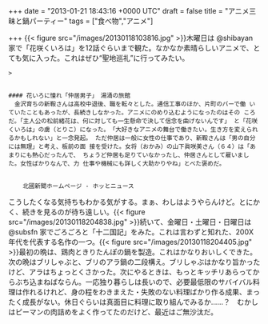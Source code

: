 
+++
date = "2013-01-21 18:43:16 +0000 UTC"
draft = false
title = "アニメ三昧と鍋パーティー"
tags = ["食べ物","アニメ"]

+++
{{< figure src="/images/20130118103816.jpg"  >}}木曜日は @shibayan 家で「花咲くいろは」を12話ぐらいまで観た。なかなか素晴らしいアニメで、とても気に入った。これはぜひ“聖地巡礼”に行ってみたい。

    >
        

    #### 花いろに憧れ「仲居男子」　湯涌の旅館
    　金沢育ちの新鞍さんは高校中退後、職を転々とした。通信工事のほか、片町のバーで働 いていたこともあったが、長続きしなかった。アニメにのめり込むようになったのはその ころだ。「主人公の松前緒花は、何に対しても一生懸命で決して信念を曲げないんです」 と「花咲くいろは」の虜（とりこ）になった。　「大好きなアニメの舞台で働きたい。生き方を変えられるかもしれない」と一念発起。 ただ仲居は一般に女性の仕事であり、新鞍さんは「男の自分には無理」と考え、板前の面 接を受けた。女将（おかみ）の山下眞咲美さん（６４）は「あまりにも熱心だったんで、 ちょうど仲居も足りていなかったし、仲居さんとして雇いました。女性ばかりなんで、力 仕事や機械にも詳しく大助かりやね」とべた褒めだ。


        北國新聞ホームページ - ホッとニュース
    
こうしたくなる気持ちもわかる気がする。まぁ、わしはようやらんけど。とにかく、続きを見るのが待ち遠しい。{{< figure src="/images/20130118204838.jpg"  >}}続いて、金曜日・土曜日・日曜日は @subsfn 家でごろごろと「十二国記」をみた。これは言わずと知れた、200X年代を代表する名作の一つ。{{< figure src="/images/20130118204405.jpg"  >}}最初の晩は、鶏肉ときりたんぽの鍋を製造。これはかなりおいしくできた。次の晩はブリしゃぶと、ブリのアラ鍋の二段構え。ブリしゃぶはかなり旨かったけど、アラはちょっとくさかった。次にやるときは、もっとキッチリあらってからぶち込まねばならん。一応独り暮らしは長いので、必要最低限のサバイバル料理は作れるけれど、身の程をわきまえた・失敗のない料理ばかり作る成果、まったく成長がない。休日ぐらいは真面目に料理に取り組んでみるか……？　むかしはピーマンの肉詰めをよく作ってたのだけど、最近はご無沙汰だ。



